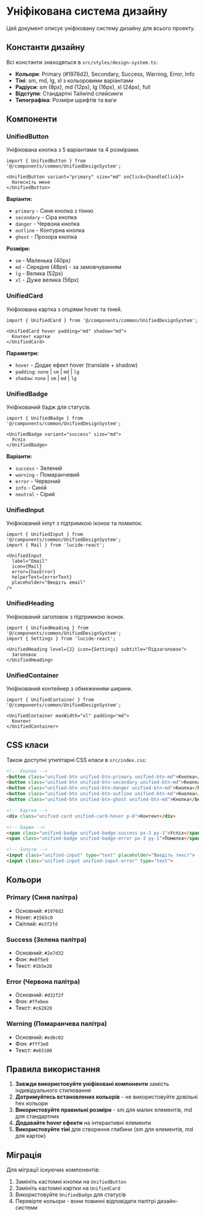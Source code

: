 # Уніфікована система дизайну

Цей документ описує уніфіковану систему дизайну для всього проекту.

## Константи дизайну

Всі константи знаходяться в `src/styles/design-system.ts`:
- **Кольори**: Primary (#1976d2), Secondary, Success, Warning, Error, Info
- **Тіні**: sm, md, lg, xl з кольоровими варіантами
- **Радіуси**: sm (8px), md (12px), lg (16px), xl (24px), full
- **Відступи**: Стандартні Tailwind спейсинги
- **Типографіка**: Розміри шрифтів та ваги

## Компоненти

### UnifiedButton
Уніфікована кнопка з 5 варіантами та 4 розмірами.

```tsx
import { UnifiedButton } from '@/components/common/UnifiedDesignSystem';

<UnifiedButton variant="primary" size="md" onClick={handleClick}>
  Натисніть мене
</UnifiedButton>
```

**Варіанти:**
- `primary` - Синя кнопка з тінню
- `secondary` - Сіра кнопка
- `danger` - Червона кнопка
- `outline` - Контурна кнопка
- `ghost` - Прозора кнопка

**Розміри:**
- `sm` - Маленька (40px)
- `md` - Середня (48px) - за замовчуванням
- `lg` - Велика (52px)
- `xl` - Дуже велика (56px)

### UnifiedCard
Уніфікована картка з опціями hover та тіней.

```tsx
import { UnifiedCard } from '@/components/common/UnifiedDesignSystem';

<UnifiedCard hover padding="md" shadow="md">
  Контент картки
</UnifiedCard>
```

**Параметри:**
- `hover` - Додає ефект hover (translate + shadow)
- `padding`: `none` | `sm` | `md` | `lg`
- `shadow`: `none` | `sm` | `md` | `lg`

### UnifiedBadge
Уніфікований бадж для статусів.

```tsx
import { UnifiedBadge } from '@/components/common/UnifiedDesignSystem';

<UnifiedBadge variant="success" size="md">
  Успіх
</UnifiedBadge>
```

**Варіанти:**
- `success` - Зелений
- `warning` - Помаранчевий
- `error` - Червоний
- `info` - Синій
- `neutral` - Сірий

### UnifiedInput
Уніфікований інпут з підтримкою іконок та помилок.

```tsx
import { UnifiedInput } from '@/components/common/UnifiedDesignSystem';
import { Mail } from 'lucide-react';

<UnifiedInput
  label="Email"
  icon={Mail}
  error={hasError}
  helperText={errorText}
  placeholder="Введіть email"
/>
```

### UnifiedHeading
Уніфікований заголовок з підтримкою іконок.

```tsx
import { UnifiedHeading } from '@/components/common/UnifiedDesignSystem';
import { Settings } from 'lucide-react';

<UnifiedHeading level={2} icon={Settings} subtitle="Підзаголовок">
  Заголовок
</UnifiedHeading>
```

### UnifiedContainer
Уніфікований контейнер з обмеженням ширини.

```tsx
import { UnifiedContainer } from '@/components/common/UnifiedDesignSystem';

<UnifiedContainer maxWidth="xl" padding="md">
  Контент
</UnifiedContainer>
```

## CSS класи

Також доступні утилітарні CSS класи в `src/index.css`:

```html
<!-- Кнопки -->
<button class="unified-btn unified-btn-primary unified-btn-md">Кнопка</button>
<button class="unified-btn unified-btn-secondary unified-btn-md">Кнопка</button>
<button class="unified-btn unified-btn-danger unified-btn-md">Кнопка</button>
<button class="unified-btn unified-btn-outline unified-btn-md">Кнопка</button>
<button class="unified-btn unified-btn-ghost unified-btn-md">Кнопка</button>

<!-- Картки -->
<div class="unified-card unified-card-hover p-6">Контент</div>

<!-- Баджи -->
<span class="unified-badge unified-badge-success px-3 py-1">Успіх</span>
<span class="unified-badge unified-badge-error px-3 py-1">Помилка</span>

<!-- Інпути -->
<input class="unified-input" type="text" placeholder="Введіть текст">
<input class="unified-input unified-input-error" type="text">
```

## Кольори

### Primary (Синя палітра)
- Основний: `#1976d2`
- Hover: `#1565c0`
- Світлий: `#e3f2fd`

### Success (Зелена палітра)
- Основний: `#2e7d32`
- Фон: `#e8f5e9`
- Текст: `#1b5e20`

### Error (Червона палітра)
- Основний: `#d32f2f`
- Фон: `#ffebee`
- Текст: `#c62828`

### Warning (Помаранчева палітра)
- Основний: `#ed6c02`
- Фон: `#fff3e0`
- Текст: `#e65100`

## Правила використання

1. **Завжди використовуйте уніфіковані компоненти** замість індивідуального стилювання
2. **Дотримуйтесь встановлених кольорів** - не використовуйте довільні hex кольори
3. **Використовуйте правильні розміри** - sm для малих елементів, md для стандартних
4. **Додавайте hover ефекти** на інтерактивні елементи
5. **Використовуйте тіні** для створення глибини (sm для елементів, md для карток)

## Міграція

Для міграції існуючих компонентів:

1. Замініть кастомні кнопки на `UnifiedButton`
2. Замініть кастомні картки на `UnifiedCard`
3. Використовуйте `UnifiedBadge` для статусів
4. Перевірте кольори - вони повинні відповідати палітрі дизайн-системи


